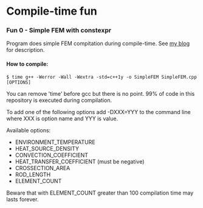 # Compile-time fun

### Fun 0 -  Simple FEM with constexpr

Program does simple FEM compitation during compile-time. 
See [my blog](http://unthinkablecode.blogspot.com/2015/10/fun-with-c14-constexpr-part-2-simple.html) for description.

#### How to compile:

```
$ time g++ -Werror -Wall -Wextra -std=c++1y -o SimpleFEM SimpleFEM.cpp [OPTIONS]
```

You can remove 'time' before gcc but there is no point. 99% of code in this repository
is executed during compilation.

To add one of the following options add -DXXX=YYY to the command line
where XXX is option name and YYY is value.

Available options:

* ENVIRONMENT_TEMPERATURE
* HEAT_SOURCE_DENSITY
* CONVECTION_COEFFICIENT
* HEAT_TRANSFER_COEFFICIENT (must be negative)
* CROSSECTION_AREA
* ROD_LENGTH
* ELEMENT_COUNT

Beware that with ELEMENT_COUNT greater than 100 compilation time may lasts forever.

 